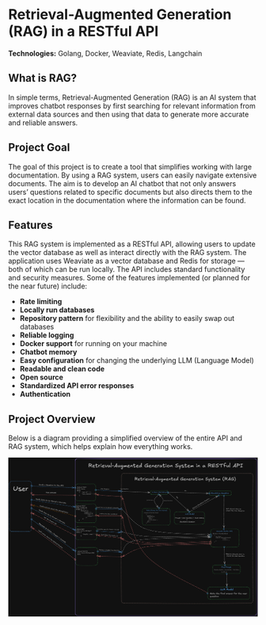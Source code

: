 # Retrieval-Augmented Generation (RAG) in a RESTful API  
**Technologies:** Golang, Docker, Weaviate, Redis, Langchain

## What is RAG?  
In simple terms, Retrieval-Augmented Generation (RAG) is an AI system that improves chatbot responses by first searching for relevant information from external data sources and then using that data to generate more accurate and reliable answers.

## Project Goal  
The goal of this project is to create a tool that simplifies working with large documentation. By using a RAG system, users can easily navigate extensive documents. The aim is to develop an AI chatbot that not only answers users’ questions related to specific documents but also directs them to the exact location in the documentation where the information can be found.

## Features  
This RAG system is implemented as a RESTful API, allowing users to update the vector database as well as interact directly with the RAG system. The application uses Weaviate as a vector database and Redis for storage — both of which can be run locally. The API includes standard functionality and security measures. Some of the features implemented (or planned for the near future) include:
- **Rate limiting**
- **Locally run databases**
- **Repository pattern** for flexibility and the ability to easily swap out databases
- **Reliable logging**
- **Docker support** for running on your machine
- **Chatbot memory**
- **Easy configuration** for changing the underlying LLM (Language Model)
- **Readable and clean code**
- **Open source**
- **Standardized API error responses**
- **Authentication**

## Project Overview  
Below is a diagram providing a simplified overview of the entire API and RAG system, which helps explain how everything works.

![RAG API Diagram](./backend/public/rag_chatbot.png)
